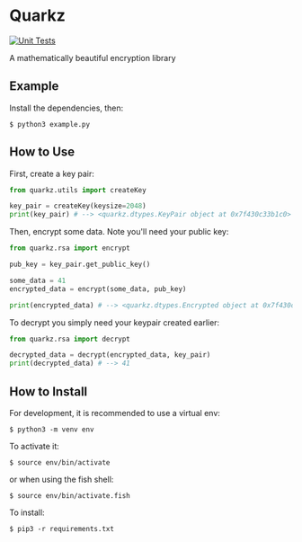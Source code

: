 # Quarkz
[![Unit Tests](https://github.com/quarkz-encryption/Quarkz/actions/workflows/test.yml/badge.svg)](https://github.com/quarkz-encryption/Quarkz/actions/workflows/test.yml)

A mathematically beautiful encryption library
## Example 
Install the dependencies, then: 
```
$ python3 example.py 
```

## How to Use
First, create a key pair:
```python 
from quarkz.utils import createKey

key_pair = createKey(keysize=2048)
print(key_pair) # --> <quarkz.dtypes.KeyPair object at 0x7f430c33b1c0>
```

Then, encrypt some data. Note you'll need your public key:
```python
from quarkz.rsa import encrypt

pub_key = key_pair.get_public_key()

some_data = 41
encrypted_data = encrypt(some_data, pub_key)

print(encrypted_data) # --> <quarkz.dtypes.Encrypted object at 0x7f430c33b1c0>
```

To decrypt you simply need your keypair created earlier: 
```python
from quarkz.rsa import decrypt

decrypted_data = decrypt(encrypted_data, key_pair)
print(decrypted_data) # --> 41

```



## How to Install 

For development, it is recommended to use a virtual env: 
```
$ python3 -m venv env
```
To activate it: 
```
$ source env/bin/activate
```
or when using the fish shell:
```
$ source env/bin/activate.fish
```

To install:
```
$ pip3 -r requirements.txt
```
